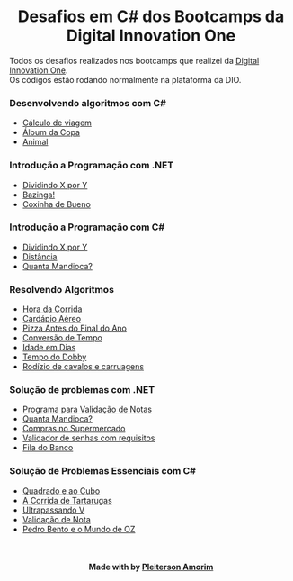 <!--About session-->
<h1 align="center">Desafios em C# dos Bootcamps da Digital Innovation One</h1>

Todos os desafios realizados nos bootcamps que realizei da [Digital Innovation One](https://digitalinnovation.one/).<br>
Os códigos estão rodando normalmente na plataforma da DIO.

<h3>Desenvolvendo algoritmos com C#</h3>

- [Cálculo de viagem](https://github.com/Pleiterson/desafios-bootcamps-dio/blob/master/C%23/Desenvolvendo%20algoritmos%20com%20C%23/calculo-de-viagem.cs)
- [Álbum da Copa](https://github.com/Pleiterson/desafios-bootcamps-dio/blob/master/C%23/Desenvolvendo%20algoritmos%20com%20C%23/album-da-copa.cs)
- [Animal](https://github.com/Pleiterson/desafios-bootcamps-dio/blob/master/C%23/Desenvolvendo%20algoritmos%20com%20C%23/animal.cs)

<h3>Introdução a Programação com .NET</h3>

- [Dividindo X por Y](https://github.com/Pleiterson/desafios-bootcamps-dio/blob/master/C%23/Introdu%C3%A7%C3%A3o%20a%20Programa%C3%A7%C3%A3o%20com%20C%23/dividindo-X-por-Y.cs)
- [Bazinga!](https://github.com/Pleiterson/desafios-bootcamps-dio/blob/master/C%23/Introdu%C3%A7%C3%A3o%20a%20Programa%C3%A7%C3%A3o%20com%20.NET/bazinga.cs)
- [Coxinha de Bueno](https://github.com/Pleiterson/desafios-bootcamps-dio/blob/master/C%23/Introdu%C3%A7%C3%A3o%20a%20Programa%C3%A7%C3%A3o%20com%20.NET/coxinha-de-bueno.cs)

<h3>Introdução a Programação com C#</h3>

- [Dividindo X por Y](https://github.com/Pleiterson/desafios-bootcamps-dio/blob/master/C%23/Introdu%C3%A7%C3%A3o%20a%20Programa%C3%A7%C3%A3o%20com%20C%23/dividindo-X-por-Y.cs)
- [Distância](https://github.com/Pleiterson/desafios-bootcamps-dio/blob/master/C%23/Introdu%C3%A7%C3%A3o%20a%20Programa%C3%A7%C3%A3o%20com%20C%23/distancia.cs)
- [Quanta Mandioca?](https://github.com/Pleiterson/desafios-bootcamps-dio/blob/master/C%23/Introdu%C3%A7%C3%A3o%20a%20Programa%C3%A7%C3%A3o%20com%20C%23/quanta-mandioca.cs)

<h3>Resolvendo Algoritmos</h3>

- [Hora da Corrida](https://github.com/Pleiterson/desafios-bootcamps-dio/blob/master/C%23/Resolvendo%20Algoritmos/hora-da-corrida.cs)
- [Cardápio Aéreo](https://github.com/Pleiterson/desafios-bootcamps-dio/blob/master/C%23/Resolvendo%20Algoritmos/cardapio-aereo.cs)
- [Pizza Antes do Final do Ano](https://github.com/Pleiterson/desafios-bootcamps-dio/blob/master/C%23/Resolvendo%20Algoritmos/pizza-antes-do-final-do-ano.cs)
- [Conversão de Tempo](https://github.com/Pleiterson/desafios-bootcamps-dio/blob/master/C%23/Resolvendo%20Algoritmos/conversao-de-tempo.cs)
- [Idade em Dias](https://github.com/Pleiterson/desafios-bootcamps-dio/blob/master/C%23/Resolvendo%20Algoritmos/idade-em-dias.cs)
- [Tempo do Dobby](https://github.com/Pleiterson/desafios-bootcamps-dio/blob/master/C%23/Resolvendo%20Algoritmos/tempo-do-dobby.cs)
- [Rodízio de cavalos e carruagens](https://github.com/Pleiterson/desafios-bootcamps-dio/blob/master/C%23/Resolvendo%20Algoritmos/rodizio-de-cavalos-e-carruagens.cs)

<h3>Solução de problemas com .NET</h3>

- [Programa para Validação de Notas](https://github.com/Pleiterson/desafios-bootcamps-dio/blob/master/C%23/Solu%C3%A7%C3%A3o%20de%20problemas%20com%20.NET/programa-para-validacao-de-notas.cs)
- [Quanta Mandioca?](https://github.com/Pleiterson/desafios-bootcamps-dio/blob/master/C%23/Introdu%C3%A7%C3%A3o%20a%20Programa%C3%A7%C3%A3o%20com%20C%23/quanta-mandioca.cs)
- [Compras no Supermercado](https://github.com/Pleiterson/desafios-bootcamps-dio/blob/master/C%23/Solu%C3%A7%C3%A3o%20de%20problemas%20com%20.NET/compras-no-supermercado.cs)
- [Validador de senhas com requisitos](https://github.com/Pleiterson/desafios-bootcamps-dio/blob/master/C%23/Solu%C3%A7%C3%A3o%20de%20problemas%20com%20.NET/validador-de-senhas-com-requisitos.cs)
- [Fila do Banco](https://github.com/Pleiterson/desafios-bootcamps-dio/blob/master/C%23/Solu%C3%A7%C3%A3o%20de%20problemas%20com%20.NET/fila-do-banco.cs)

<h3>Solução de Problemas Essenciais com C#</h3>

- [Quadrado e ao Cubo](https://github.com/Pleiterson/desafios-bootcamps-dio/blob/master/C%23/Solu%C3%A7%C3%A3o%20de%20Problemas%20Essenciais%20com%20C%23/quadrado-e-ao-cubo.cs)
- [A Corrida de Tartarugas](https://github.com/Pleiterson/desafios-bootcamps-dio/blob/master/C%23/Solu%C3%A7%C3%A3o%20de%20Problemas%20Essenciais%20com%20C%23/a-corrida-de-tartarugas.cs)
- [Ultrapassando V](https://github.com/Pleiterson/desafios-bootcamps-dio/blob/master/C%23/Solu%C3%A7%C3%A3o%20de%20Problemas%20Essenciais%20com%20C%23/ultrapassando-V.cs)
- [Validação de Nota](https://github.com/Pleiterson/desafios-bootcamps-dio/blob/master/C%23/Solu%C3%A7%C3%A3o%20de%20Problemas%20Essenciais%20com%20C%23/validacao-de-nota.cs)
- [Pedro Bento e o Mundo de OZ](https://github.com/Pleiterson/desafios-bootcamps-dio/blob/master/C%23/Solu%C3%A7%C3%A3o%20de%20Problemas%20Essenciais%20com%20C%23/pedro-bento-e-o-mundo-de-oz.cs)

<!--Bottom session-->
<br><h4 align=center>Made with by <a target="_blank" href="https://pleiterson.vercel.app" >Pleiterson Amorim</a></h4>
